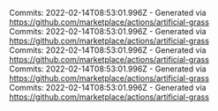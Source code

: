 Commits: 2022-02-14T08:53:01.996Z - Generated via https://github.com/marketplace/actions/artificial-grass
<br>
Commits: 2022-02-14T08:53:01.996Z - Generated via https://github.com/marketplace/actions/artificial-grass
<br>
Commits: 2022-02-14T08:53:01.996Z - Generated via https://github.com/marketplace/actions/artificial-grass
<br>
Commits: 2022-02-14T08:53:01.996Z - Generated via https://github.com/marketplace/actions/artificial-grass
<br>
Commits: 2022-02-14T08:53:01.996Z - Generated via https://github.com/marketplace/actions/artificial-grass
<br>

